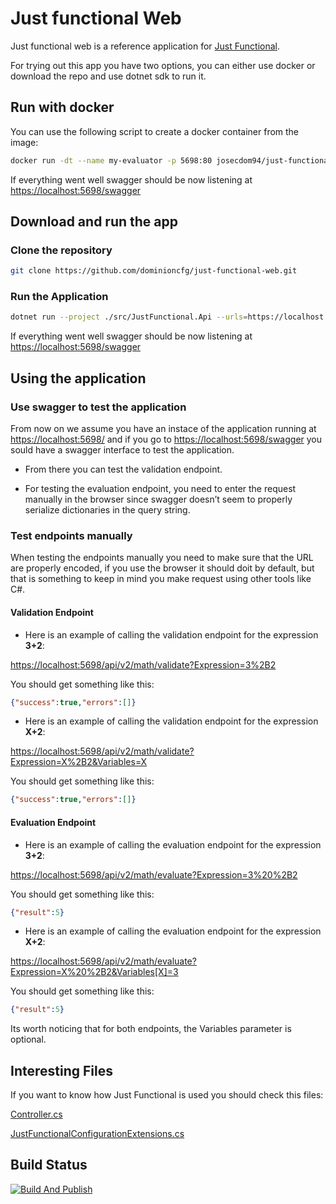 # Just functional Web

Just functional web is a reference application for [Just Functional](https://dominioncfg.github.io/just-functional-read-the-docs/).

For trying out this app you have two options, you can either use docker or download the repo and use dotnet sdk to run it.

## Run with docker

You can use the following script to create a docker container from the image:

```bash
docker run -dt --name my-evaluator -p 5698:80 josecdom94/just-functional-api:2.0.1
```

If everything went well swagger should be now listening at <https://localhost:5698/swagger>

## Download and run the app

### Clone the repository

```bash
git clone https://github.com/dominioncfg/just-functional-web.git
```

### Run the Application

```bash
dotnet run --project ./src/JustFunctional.Api --urls=https://localhost:5698/
```

If everything went well swagger should be now listening at <https://localhost:5698/swagger>

## Using the application

### Use swagger to test the application

From now on we assume you have an instace of the application running at <https://localhost:5698/> and if you go to <https://localhost:5698/swagger> you sould have a swagger interface to test the application.

- From there you can test the validation endpoint.

- For testing the evaluation endpoint, you need to enter the request manually in the browser since swagger doesn’t seem to properly serialize dictionaries in the query string.

### Test endpoints manually

When testing the endpoints manually you need to make sure that the URL are properly encoded, if you use the browser it should doit by default, but that is something to keep in mind you make request using other tools like C#.

#### Validation Endpoint

- Here is an example of calling the validation endpoint for the expression **3+2**:

<https://localhost:5698/api/v2/math/validate?Expression=3%2B2>

You should get something like this:

```json
{"success":true,"errors":[]}
```

- Here is an example of calling the validation endpoint for the expression **X+2**:

<https://localhost:5698/api/v2/math/validate?Expression=X%2B2&Variables=X>

You should get something like this:

```json
{"success":true,"errors":[]}
```

#### Evaluation Endpoint

- Here is an example of calling the evaluation endpoint for the expression **3+2**:

<https://localhost:5698/api/v2/math/evaluate?Expression=3%20%2B2>

You should get something like this:

```json
{"result":5}
```

- Here is an example of calling the evaluation endpoint for the expression **X+2**:

<https://localhost:5698/api/v2/math/evaluate?Expression=X%20%2B2&Variables[X]=3>

You should get something like this:

```json
{"result":5}
```

Its worth noticing that for both endpoints, the Variables parameter is optional.

## Interesting Files

If you want to know how Just Functional is used you should check this files:

[Controller.cs](/src/JustFunctional.Api/Features/Math/Controller.cs)

[JustFunctionalConfigurationExtensions.cs](/src/JustFunctional.Api/Configuration/JustFunctional/JustFunctionalConfigurationExtensions.cs)

## Build Status

[![Build And Publish](https://github.com/dominioncfg/just-functional-web/actions/workflows/build.yml/badge.svg?branch=main)](https://github.com/dominioncfg/just-functional-web/actions/workflows/build.yml)
